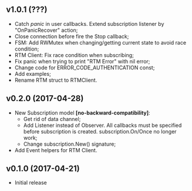 v1.0.1 (???)
-------------------
* Catch *panic* in user callbacks. Extend subscription listener by "OnPanicRecover" action;
* Close connection before fire the Stop callback;
* FSM: Add RWMutex when changing/getting current state to avoid race condition;
* RTM Client: Fix race condition when subscribing;
* Fix panic when trying to print "RTM Error" with nil error;
* Change code for ERROR_CODE_AUTHENTICATION const;
* Add examples;
* Rename RTM struct to RTMClient.

v0.2.0 (2017-04-28)
-------------------
* New Subscription model **[no-backward-compatibility]**:
  - Get rid of data channel;
  - Add Listener instead of Observer. All callbacks must be specified before
  subscription is created. subscription.On/Once no longer work;
  - Change subscription.New() signature;
* Add Event helpers for RTM Client.   

v0.1.0 (2017-04-21)
-------------------
* Initial release
